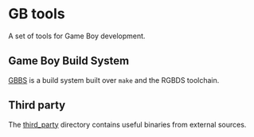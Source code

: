 # GB tools

A set of tools for Game Boy development.

## Game Boy Build System

[GBBS](gbbs) is a build system built over `make` and the RGBDS toolchain.

## Third party

The [third_party](third_party) directory contains useful binaries from external sources.

